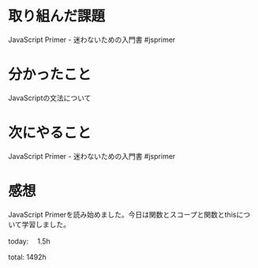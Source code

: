 # 取り組んだ課題
JavaScript Primer - 迷わないための入門書 #jsprimer

# 分かったこと
JavaScriptの文法について

# 次にやること
JavaScript Primer - 迷わないための入門書 #jsprimer

# 感想
JavaScript Primerを読み始めました。今日は関数とスコープと関数とthisについて学習しました。

today: 　1.5h

total: 1492h
